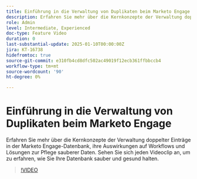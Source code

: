 ```yaml
---
title: Einführung in die Verwaltung von Duplikaten beim Marketo Engage
description: Erfahren Sie mehr über die Kernkonzepte der Verwaltung doppelter Einträge in der Marketo Engage-Datenbank, ihre Auswirkungen auf Workflows und Lösungen zur Pflege sauberer Daten. Sehen Sie sich jeden Videoclip an, um zu erfahren, wie Sie Ihre Datenbank sauber und gesund halten.
role: Admin
level: Intermediate, Experienced
doc-type: Feature Video
duration: 0
last-substantial-update: 2025-01-10T00:00:00Z
jira: KT-16738
hidefromtoc: true
source-git-commit: e310fb4cd8dfc502ac49019f12ecb361ffbbccb4
workflow-type: tm+mt
source-wordcount: '90'
ht-degree: 0%

---
```



# Einführung in die Verwaltung von Duplikaten beim Marketo Engage

Erfahren Sie mehr über die Kernkonzepte der Verwaltung doppelter Einträge in der Marketo Engage-Datenbank, ihre Auswirkungen auf Workflows und Lösungen zur Pflege sauberer Daten. Sehen Sie sich jeden Videoclip an, um zu erfahren, wie Sie Ihre Datenbank sauber und gesund halten.

>[!VIDEO](https://video.tv.adobe.com/v/3441776/?learn=on&enablevpops)
